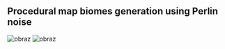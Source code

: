 ## Procedural map biomes generation using Perlin noise
![obraz](https://github.com/LucCogito/PerlinNoiseBiomes/assets/142748102/0251b24e-ea20-42a5-95f2-0ea7cc9ce899)
![obraz](https://github.com/LucCogito/PerlinNoiseBiomes/assets/142748102/f345648d-ea4e-44fc-90a6-3b37bb909905)
